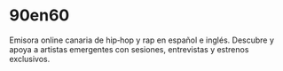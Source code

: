 # 90en60
Emisora online canaria de hip‑hop y rap en español e inglés. Descubre y apoya a artistas emergentes con sesiones, entrevistas y estrenos exclusivos.
